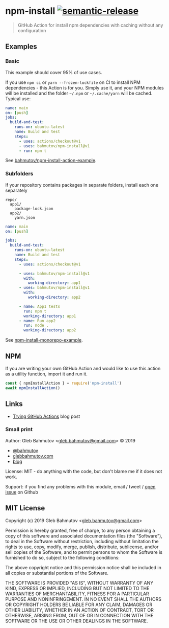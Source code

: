 # npm-install [![semantic-release][semantic-image] ][semantic-url]

> GitHub Action for install npm dependencies with caching without any configuration

## Examples

### Basic

This example should cover 95% of use cases.

If you use `npm ci` or `yarn --frozen-lockfile` on CI to install NPM dependencies - this Action is for you. Simply use it, and your NPM modules will be installed and the folder `~/.npm` or `~/.cache/yarn` will be cached. Typical use:

```yml
name: main
on: [push]
jobs:
  build-and-test:
    runs-on: ubuntu-latest
    name: Build and test
    steps:
      - uses: actions/checkout@v1
      - uses: bahmutov/npm-install@v1
      - run: npm t
```

See [bahmutov/npm-install-action-example](https://github.com/bahmutov/npm-install-action-example).

### Subfolders

If your repository contains packages in separate folders, install each one separately

```text
repo/
  app1/
    package-lock.json
  app2/
    yarn.json
```

```yml
name: main
on: [push]

jobs:
  build-and-test:
    runs-on: ubuntu-latest
    name: Build and test
    steps:
      - uses: actions/checkout@v1

      - uses: bahmutov/npm-install@v1
        with:
          working-directory: app1
      - uses: bahmutov/npm-install@v1
        with:
          working-directory: app2

      - name: App1 tests
        run: npm t
        working-directory: app1
      - name: Run app2
        run: node .
        working-directory: app2
```

See [npm-install-monorepo-example](https://github.com/bahmutov/npm-install-monorepo-example).

## NPM

If you are writing your own GitHub Action and would like to use this action as a utility function, import it and run it.

```js
const { npmInstallAction } = require('npm-install')
await npmInstallAction()
```

## Links

- [Trying GitHub Actions](https://glebbahmutov.com/blog/trying-github-actions/) blog post

### Small print

Author: Gleb Bahmutov &lt;gleb.bahmutov@gmail.com&gt; &copy; 2019

- [@bahmutov](https://twitter.com/bahmutov)
- [glebbahmutov.com](https://glebbahmutov.com)
- [blog](https://glebbahmutov.com/blog)

License: MIT - do anything with the code, but don't blame me if it does not work.

Support: if you find any problems with this module, email / tweet /
[open issue](https://github.com/bahmutov/npm-install/issues) on Github

## MIT License

Copyright (c) 2019 Gleb Bahmutov &lt;gleb.bahmutov@gmail.com&gt;

Permission is hereby granted, free of charge, to any person
obtaining a copy of this software and associated documentation
files (the "Software"), to deal in the Software without
restriction, including without limitation the rights to use,
copy, modify, merge, publish, distribute, sublicense, and/or sell
copies of the Software, and to permit persons to whom the
Software is furnished to do so, subject to the following
conditions:

The above copyright notice and this permission notice shall be
included in all copies or substantial portions of the Software.

THE SOFTWARE IS PROVIDED "AS IS", WITHOUT WARRANTY OF ANY KIND,
EXPRESS OR IMPLIED, INCLUDING BUT NOT LIMITED TO THE WARRANTIES
OF MERCHANTABILITY, FITNESS FOR A PARTICULAR PURPOSE AND
NONINFRINGEMENT. IN NO EVENT SHALL THE AUTHORS OR COPYRIGHT
HOLDERS BE LIABLE FOR ANY CLAIM, DAMAGES OR OTHER LIABILITY,
WHETHER IN AN ACTION OF CONTRACT, TORT OR OTHERWISE, ARISING
FROM, OUT OF OR IN CONNECTION WITH THE SOFTWARE OR THE USE OR
OTHER DEALINGS IN THE SOFTWARE.

[semantic-image]: https://img.shields.io/badge/%20%20%F0%9F%93%A6%F0%9F%9A%80-semantic--release-e10079.svg
[semantic-url]: https://github.com/semantic-release/semantic-release
